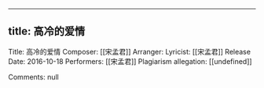 
---
title: 高冷的爱情
---
Title: 高冷的爱情
Composer: [[宋孟君]]
Arranger: 
Lyricist: [[宋孟君]]
Release Date: 2016-10-18
Performers: [[宋孟君]]
Plagiarism allegation:
[[undefined]]

Comments:
null
